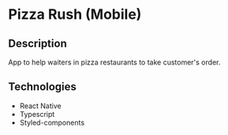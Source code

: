 
# Pizza Rush (Mobile)

## Description
App to help waiters in pizza restaurants to take customer's order.


## Technologies

- React Native
- Typescript
- Styled-components
